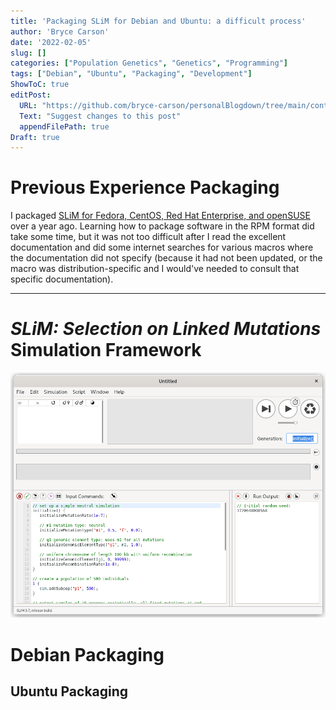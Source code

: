 ```yaml
---
title: 'Packaging SLiM for Debian and Ubuntu: a difficult process'
author: 'Bryce Carson'
date: '2022-02-05'
slug: []
categories: ["Population Genetics", "Genetics", "Programming"]
tags: ["Debian", "Ubuntu", "Packaging", "Development"]
ShowToC: true
editPost:
  URL: "https://github.com/bryce-carson/personalBlogdown/tree/main/content"
  Text: "Suggest changes to this post"
  appendFilePath: true
Draft: true
---
```


# Previous Experience Packaging
I packaged [SLiM for Fedora, CentOS, Red Hat Enterprise, and
openSUSE](https://copr.fedorainfracloud.org/coprs/bacarson/SLiM-Selection_on_Linked_Mutations/)
over a year ago. Learning how to package software in the RPM format did take
some time, but it was not too difficult after I read the excellent documentation
and did some internet searches for various macros where the documentation did
not specify (because it had not been updated, or the macro was
distribution-specific and I would've needed to consult that specific
documentation).

-------------------------------------------------------------------------------

# *SLiM: Selection on Linked Mutations* Simulation Framework
![SLiMgui Screenshot](img/slimGUI-screenshot.png)

# Debian Packaging
## Ubuntu Packaging

